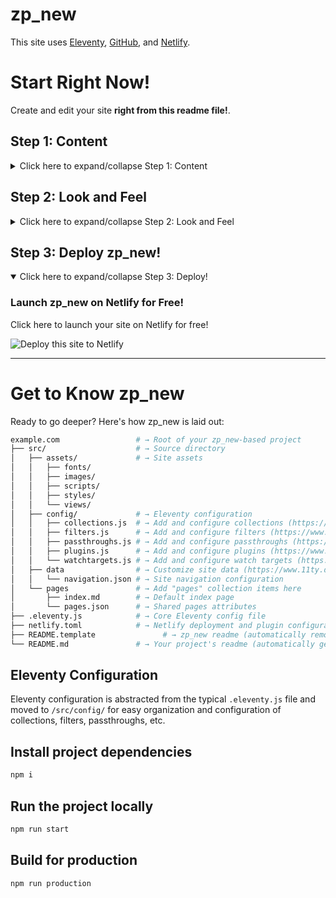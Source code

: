 # zp_new
This site uses [Eleventy](https://www.11ty.dev), [GitHub](https://github.com), and [Netlify](https://netlify.com).

# Start Right Now!
Create and edit your site **right from this readme file!**.

## Step 1: Content
<details>
  <summary>Click here to expand/collapse Step 1: Content</summary>

### Creating and editing site pages and content
#### Pages
Create your site's main content! Pages can be written in HTML or [Markdown](https://www.markdownguide.org/basic-syntax/)!
* [Edit the homepage](https://github.com/MikaCaldera/zp_new/edit/master/src/pages/index.njk)
* [Create a new page](https://github.com/MikaCaldera/zp_new/new/master/?filename=/src/pages/&value=---%0Atitle%3A%20Enter%20page%20title%20here%0A---)

<!--

---
#### Posts
Blog posts
* [Create a new post](https://github.com/MikaCaldera/zp_new/new/master/?filename=/src/posts/&value=----%0Atitle%3A%20%22Enter%20post%20title%22%0Adate%3A%20%222025-01-01%0A---)

-->

</details>

## Step 2: Look and Feel
<details>
  <summary>Click here to expand/collapse Step 2: Look and Feel</summary>

### Changing the look and feel
#### Navigation
Your site's navigation is how your users will get around! Edit the site's navigation menu in [JSON format](https://developer.mozilla.org/en-US/docs/Learn/JavaScript/Objects/JSON)!
* [Edit the navigation](https://github.com/MikaCaldera/zp_new/edit/master/src/data/navigation.json)

#### Styles
Colors, spacing, and fonts, oh my! You can edit your branding and styles here using CSS, SCSS, and CSS variables! Remember adding styles on MySpace? Same thing!
* [Edit your branding](https://github.com/MikaCaldera/zp_new/edit/master/src/assets/styles/_branding.scss)
* [Edit your overall styles](https://github.com/MikaCaldera/zp_new/edit/master/src/assets/styles/styles.scss)

Learning CSS can be daunting but there are a ton of useful resources on the web. Check out [SmolCSS](https://smolcss.dev) to get started!

#### Javascript
**Optional!** Add javascript functionality to your site
* [Add Javascript](https://github.com/MikaCaldera/zp_new/edit/master/src/assets/scripts/main.js)

</details>

## Step 3: Deploy zp_new!
<details open>
  <summary>Click here to expand/collapse Step 3: Deploy!</summary>

### Launch zp_new on Netlify for Free!

Click here to launch your site on Netlify for free!

![Deploy this site to Netlify](https://www.netlify.com/img/deploy/button.svg)

</details>

---
# Get to Know zp_new
Ready to go deeper? Here's how zp_new is laid out:

```sh
example.com                 # → Root of your zp_new-based project
├── src/                    # → Source directory
│   ├── assets/             # → Site assets
│   │   ├── fonts/
│   │   ├── images/
│   │   ├── scripts/
│   │   ├── styles/
│   │   └── views/
│   ├── config/             # → Eleventy configuration
│   │   ├── collections.js  # → Add and configure collections (https://www.11ty.dev/docs/collections/)
│   │   ├── filters.js      # → Add and configure filters (https://www.11ty.dev/docs/filters/)
│   │   ├── passthroughs.js # → Add and configure passthroughs (https://www.11ty.dev/docs/copy/)
│   │   ├── plugins.js      # → Add and configure plugins (https://www.11ty.dev/docs/plugins/)
│   │   └── watchtargets.js # → Add and configure watch targets (https://www.11ty.dev/docs/watch-serve/)
│   ├── data                # → Customize site data (https://www.11ty.dev/docs/data/)
│   │   └── navigation.json # → Site navigation configuration
│   └── pages               # → Add "pages" collection items here
│       ├── index.md        # → Default index page
│       └── pages.json      # → Shared pages attributes
├── .eleventy.js            # → Core Eleventy config file
├── netlify.toml            # → Netlify deployment and plugin configuration (optional)
├── README.template               # → zp_new readme (automatically removed when this template is used)
└── README.md               # → Your project's readme (automatically generated when this template is used)
```

## Eleventy Configuration
Eleventy configuration is abstracted from the typical `.eleventy.js` file and moved to `/src/config/` for easy organization and configuration of collections, filters, passthroughs, etc.
## Install project dependencies
```bash
npm i
```

## Run the project locally
```bash
npm run start
```

## Build for production
```bash
npm run production
```
